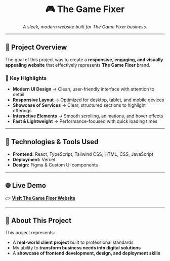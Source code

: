 <h1 align="center">🎮 The Game Fixer</h1>
<p align="center"><i>A sleek, modern website built for The Game Fixer business.</i></p>

---

<h2>🌟 Project Overview</h2>

<p>
The goal of this project was to create a <b>responsive, engaging, and visually appealing website</b> 
that effectively represents <b>The Game Fixer</b> brand.
</p>

<h3>🔑 Key Highlights</h3>

<ul>
  <li><b>Modern UI Design</b> → Clean, user-friendly interface with attention to detail</li>
  <li><b>Responsive Layout</b> → Optimized for desktop, tablet, and mobile devices</li>
  <li><b>Showcase of Services</b> → Clear, structured sections to highlight offerings</li>
  <li><b>Interactive Elements</b> → Smooth scrolling, animations, and hover effects</li>
  <li><b>Fast & Lightweight</b> → Performance-focused with quick loading times</li>
</ul>

---

<h2>🎨 Technologies & Tools Used</h2>

<ul>
  <li><b>Frontend:</b> React, TypeScript, Tailwind CSS, HTML, CSS, JavaScript</li>
  <li><b>Deployment:</b> Vercel</li>
  <li><b>Design:</b> Figma & Custom UI components</li>
</ul>

---

<h2>🌐 Live Demo</h2>

<p>
👉 <a href="#" target="_blank"><b>Visit The Game Fixer Website</b></a>
</p>

---

<h2>📖 About This Project</h2>

<p>
This project represents:
</p>

<ul>
  <li>A <b>real-world client project</b> built to professional standards</li>
  <li>My ability to <b>transform business needs into digital solutions</b></li>
  <li>A <b>showcase of frontend development, design, and deployment skills</b></li>
</ul>

